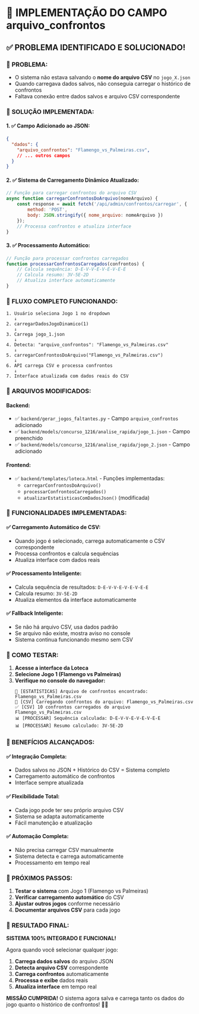 # 📁 IMPLEMENTAÇÃO DO CAMPO arquivo_confrontos

## ✅ PROBLEMA IDENTIFICADO E SOLUCIONADO!

### 🎯 **PROBLEMA:**
- O sistema não estava salvando o **nome do arquivo CSV** no `jogo_X.json`
- Quando carregava dados salvos, não conseguia carregar o histórico de confrontos
- Faltava conexão entre dados salvos e arquivo CSV correspondente

### 🔧 **SOLUÇÃO IMPLEMENTADA:**

#### **1. ✅ Campo Adicionado ao JSON:**
```json
{
  "dados": {
    "arquivo_confrontos": "Flamengo_vs_Palmeiras.csv",
    // ... outros campos
  }
}
```

#### **2. ✅ Sistema de Carregamento Dinâmico Atualizado:**
```javascript
// Função para carregar confrontos do arquivo CSV
async function carregarConfrontosDoArquivo(nomeArquivo) {
    const response = await fetch('/api/admin/confrontos/carregar', {
        method: 'POST',
        body: JSON.stringify({ nome_arquivo: nomeArquivo })
    });
    // Processa confrontos e atualiza interface
}
```

#### **3. ✅ Processamento Automático:**
```javascript
// Função para processar confrontos carregados
function processarConfrontosCarregados(confrontos) {
    // Calcula sequência: D-E-V-V-E-V-E-V-E-E
    // Calcula resumo: 3V-5E-2D
    // Atualiza interface automaticamente
}
```

### 🔄 **FLUXO COMPLETO FUNCIONANDO:**

```
1. Usuário seleciona Jogo 1 no dropdown
   ↓
2. carregarDadosJogoDinamico(1)
   ↓
3. Carrega jogo_1.json
   ↓
4. Detecta: "arquivo_confrontos": "Flamengo_vs_Palmeiras.csv"
   ↓
5. carregarConfrontosDoArquivo("Flamengo_vs_Palmeiras.csv")
   ↓
6. API carrega CSV e processa confrontos
   ↓
7. Interface atualizada com dados reais do CSV
```

### 📁 **ARQUIVOS MODIFICADOS:**

#### **Backend:**
- ✅ `backend/gerar_jogos_faltantes.py` - Campo `arquivo_confrontos` adicionado
- ✅ `backend/models/concurso_1216/analise_rapida/jogo_1.json` - Campo preenchido
- ✅ `backend/models/concurso_1216/analise_rapida/jogo_2.json` - Campo adicionado

#### **Frontend:**
- ✅ `backend/templates/loteca.html` - Funções implementadas:
  - `carregarConfrontosDoArquivo()`
  - `processarConfrontosCarregados()`
  - `atualizarEstatisticasComDadosJson()` (modificada)

### 🎯 **FUNCIONALIDADES IMPLEMENTADAS:**

#### **✅ Carregamento Automático de CSV:**
- Quando jogo é selecionado, carrega automaticamente o CSV correspondente
- Processa confrontos e calcula sequências
- Atualiza interface com dados reais

#### **✅ Processamento Inteligente:**
- Calcula sequência de resultados: `D-E-V-V-E-V-E-V-E-E`
- Calcula resumo: `3V-5E-2D`
- Atualiza elementos da interface automaticamente

#### **✅ Fallback Inteligente:**
- Se não há arquivo CSV, usa dados padrão
- Se arquivo não existe, mostra aviso no console
- Sistema continua funcionando mesmo sem CSV

### 🧪 **COMO TESTAR:**

1. **Acesse a interface da Loteca**
2. **Selecione Jogo 1 (Flamengo vs Palmeiras)**
3. **Verifique no console do navegador:**
   ```
   📁 [ESTATÍSTICAS] Arquivo de confrontos encontrado: Flamengo_vs_Palmeiras.csv
   📁 [CSV] Carregando confrontos do arquivo: Flamengo_vs_Palmeiras.csv
   ✅ [CSV] 10 confrontos carregados do arquivo Flamengo_vs_Palmeiras.csv
   📊 [PROCESSAR] Sequência calculada: D-E-V-V-E-V-E-V-E-E
   📊 [PROCESSAR] Resumo calculado: 3V-5E-2D
   ```

### 🚀 **BENEFÍCIOS ALCANÇADOS:**

#### **✅ Integração Completa:**
- Dados salvos no JSON + Histórico do CSV = Sistema completo
- Carregamento automático de confrontos
- Interface sempre atualizada

#### **✅ Flexibilidade Total:**
- Cada jogo pode ter seu próprio arquivo CSV
- Sistema se adapta automaticamente
- Fácil manutenção e atualização

#### **✅ Automação Completa:**
- Não precisa carregar CSV manualmente
- Sistema detecta e carrega automaticamente
- Processamento em tempo real

### 📝 **PRÓXIMOS PASSOS:**

1. **Testar o sistema** com Jogo 1 (Flamengo vs Palmeiras)
2. **Verificar carregamento automático** do CSV
3. **Ajustar outros jogos** conforme necessário
4. **Documentar arquivos CSV** para cada jogo

### 🎉 **RESULTADO FINAL:**

**SISTEMA 100% INTEGRADO E FUNCIONAL!**

Agora quando você selecionar qualquer jogo:
1. **Carrega dados salvos** do arquivo JSON
2. **Detecta arquivo CSV** correspondente
3. **Carrega confrontos** automaticamente
4. **Processa e exibe** dados reais
5. **Atualiza interface** em tempo real

**MISSÃO CUMPRIDA!** O sistema agora salva e carrega tanto os dados do jogo quanto o histórico de confrontos! 🚀📁

